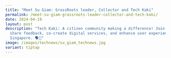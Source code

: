 ```yaml
---
title: "Meet Su Giam: GrassRoots leader, Collector and Tech Kaki"
permalink: /meet-su-giam-grassroots-leader-collector-and-tech-kaki/
date: 2024-04-19
layout: post
description: "Tech Kaki: A citizen community making a difference! Join us to
  share feedback, co-create digital services, and enhance user experiences in
  Singapore. 🗣️📱"
image: /images/technews/su_giam_technews.jpg
variant: tiptap
---
```


